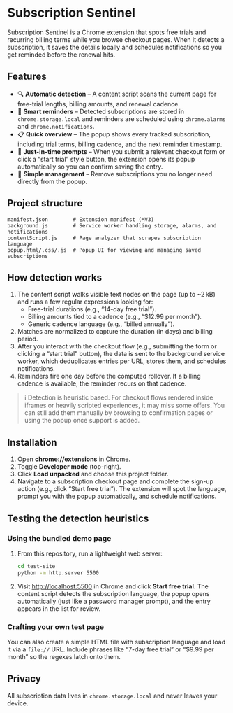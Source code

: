 # Subscription Sentinel

Subscription Sentinel is a Chrome extension that spots free trials and recurring billing terms while you browse checkout pages. When it detects a subscription, it saves the details locally and schedules notifications so you get reminded before the renewal hits.

## Features

- 🔍 **Automatic detection** – A content script scans the current page for free-trial lengths, billing amounts, and renewal cadence.
- 🧠 **Smart reminders** – Detected subscriptions are stored in `chrome.storage.local` and reminders are scheduled using `chrome.alarms` and `chrome.notifications`.
- 📋 **Quick overview** – The popup shows every tracked subscription, including trial terms, billing cadence, and the next reminder timestamp.
- 🚀 **Just-in-time prompts** – When you submit a relevant checkout form or click a “start trial” style button, the extension opens its popup automatically so you can confirm saving the entry.
- 🧹 **Simple management** – Remove subscriptions you no longer need directly from the popup.

## Project structure

```
manifest.json        # Extension manifest (MV3)
background.js        # Service worker handling storage, alarms, and notifications
contentScript.js     # Page analyzer that scrapes subscription language
popup.html/.css/.js  # Popup UI for viewing and managing saved subscriptions
```

## How detection works

1. The content script walks visible text nodes on the page (up to ~2 kB) and runs a few regular expressions looking for:
   - Free-trial durations (e.g., “14-day free trial”).
   - Billing amounts tied to a cadence (e.g., “$12.99 per month”).
   - Generic cadence language (e.g., “billed annually”).
2. Matches are normalized to capture the duration (in days) and billing period.
3. After you interact with the checkout flow (e.g., submitting the form or clicking a “start trial” button), the data is sent to the background service worker, which deduplicates entries per URL, stores them, and schedules notifications.
4. Reminders fire one day before the computed rollover. If a billing cadence is available, the reminder recurs on that cadence.

> ℹ️ Detection is heuristic based. For checkout flows rendered inside iframes or heavily scripted experiences, it may miss some offers. You can still add them manually by browsing to confirmation pages or using the popup once support is added.

## Installation

1. Open **chrome://extensions** in Chrome.
2. Toggle **Developer mode** (top-right).
3. Click **Load unpacked** and choose this project folder.
4. Navigate to a subscription checkout page and complete the sign-up action (e.g., click “Start free trial”). The extension will spot the language, prompt you with the popup automatically, and schedule notifications.

## Testing the detection heuristics

### Using the bundled demo page

1. From this repository, run a lightweight web server:
   ```bash
   cd test-site
   python -m http.server 5500
   ```
2. Visit <http://localhost:5500> in Chrome and click **Start free trial**. The content script detects the subscription language, the popup opens automatically (just like a password manager prompt), and the entry appears in the list for review.

### Crafting your own test page

You can also create a simple HTML file with subscription language and load it via a `file://` URL. Include phrases like
“7-day free trial” or “$9.99 per month” so the regexes latch onto them.

## Privacy

All subscription data lives in `chrome.storage.local` and never leaves your device.
